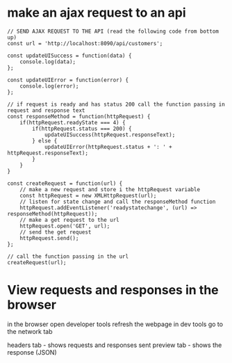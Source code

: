 make an ajax request to an api
================================

```
// SEND AJAX REQUEST TO THE API (read the following code from bottom up)
const url = 'http://localhost:8090/api/customers';

const updateUISuccess = function(data) {
    console.log(data);
};

const updateUIError = function(error) {
    console.log(error);
};

// if request is ready and has status 200 call the function passing in request and response text
const responseMethod = function(httpRequest) {
    if(httpRequest.readyState === 4) {
        if(httpRequest.status === 200) {
            updateUISuccess(httpRequest.responseText);
        } else {
            updateUIError(httpRequest.status + ': ' + httpRequest.responseText);
        }
    }
}

const createRequest = function(url) {
    // make a new request and store i the httpRequest variable
    const httpRequest = new XMLHttpRequest(url);
    // listen for state change and call the responseMethod function
    httpRequest.addEventListener('readystatechange', (url) => responseMethod(httpRequest));
    // make a get request to the url
    httpRequest.open('GET', url);
    // send the get request
    httpRequest.send();    
};

// call the function passing in the url
createRequest(url);
```

View requests and responses in the browser
=============================================
in the browser open developer tools
refresh the webpage
in dev tools go to the network tab

headers tab - shows requests and responses sent 
preview tab - shows the response (JSON)

